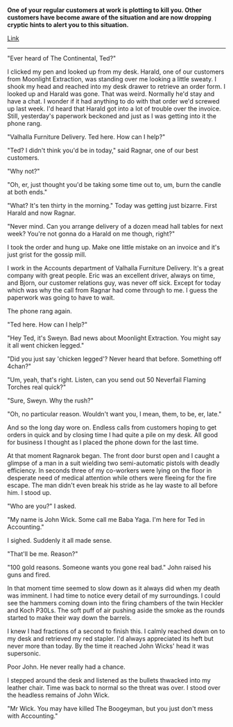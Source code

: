**One of your regular customers at work is plotting to kill you. Other customers have become aware of the situation and are now dropping cryptic hints to alert you to this situation.**

[Link](https://www.reddit.com/r/WritingPrompts/comments/5wmcf5/wp_one_of_your_regular_customers_at_work_is/)

---

"Ever heard of The Continental, Ted?"

I clicked my pen and looked up from my desk. Harald, one of our customers from Moonlight Extraction, was standing over me looking a little sweaty. I shook my head and reached into my desk drawer to retrieve an order form. I looked up and Harald was gone. That was weird. Normally he'd stay and have a chat. I wonder if it had anything to do with that order we'd screwed up last week. I'd heard that Harald got into a lot of trouble over the invoice. Still, yesterday's paperwork beckoned and just as I was getting into it the phone rang.

"Valhalla Furniture Delivery. Ted here. How can I help?"

"Ted? I didn't think you'd be in today," said Ragnar, one of our best customers.

"Why not?"

"Oh, er, just thought you'd be taking some time out to, um, burn the candle at both ends."

"What? It's ten thirty in the morning." Today was getting just bizarre. First Harald and now Ragnar.

"Never mind. Can you arrange delivery of a dozen mead hall tables for next week? You're not gonna do a Harald on me though, right?"

I took the order and hung up. Make one little mistake on an invoice and it's just grist for the gossip mill.

I work in the Accounts department of Valhalla Furniture Delivery. It's a great company with great people. Eric was an excellent driver, always on time, and Bjorn, our customer relations guy, was never off sick. Except for today which was why the call from Ragnar had come through to me. I guess the paperwork was going to have to wait.

The phone rang again.

"Ted here. How can I help?"

"Hey Ted, it's Sweyn. Bad news about Moonlight Extraction. You might say it all went chicken legged."

"Did you just say 'chicken legged'? Never heard that before. Something off 4chan?"

"Um, yeah, that's right. Listen, can you send out 50 Neverfail Flaming Torches real quick?"

"Sure, Sweyn. Why the rush?"

"Oh, no particular reason. Wouldn't want you, I mean, them, to be, er, late."

And so the long day wore on. Endless calls from customers hoping to get orders in quick and by closing time I had quite a pile on my desk. All good for business I thought as I placed the phone down for the last time.

At that moment Ragnarok began. The front door burst open and I caught a glimpse of a man in a suit wielding two semi-automatic pistols with deadly efficiency. In seconds three of my co-workers were lying on the floor in desperate need of medical attention while others were fleeing for the fire escape. The man didn't even break his stride as he lay waste to all before him. I stood up.

"Who are you?" I asked.

"My name is John Wick. Some call me Baba Yaga. I'm here for Ted in Accounting."

I sighed. Suddenly it all made sense.

"That'll be me. Reason?"

"100 gold reasons. Someone wants you gone real bad." John raised his guns and fired.

In that moment time seemed to slow down as it always did when my death was imminent. I had time to notice every detail of my surroundings. I could see the hammers coming down into the firing chambers of the twin Heckler and Koch P30Ls. The soft puff of air pushing aside the smoke as the rounds started to make their way down the barrels. 

I knew I had fractions of a second to finish this. I calmly reached down on to my desk and retrieved my red stapler. I'd always appreciated its heft but never more than today. By the time it reached John Wicks' head it was supersonic.

Poor John. He never really had a chance.

I stepped around the desk and listened as the bullets thwacked into my leather chair. Time was back to normal so the threat was over. I stood over the headless remains of John Wick.

"Mr Wick. You may have killed The Boogeyman, but you just don't mess with Accounting."
